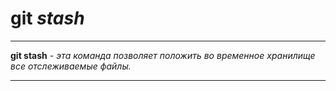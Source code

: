 # git _stash_

---
 **git stash** - *эта команда позволяет положить во временное хранилище все отслеживаемые файлы.*

 ---
